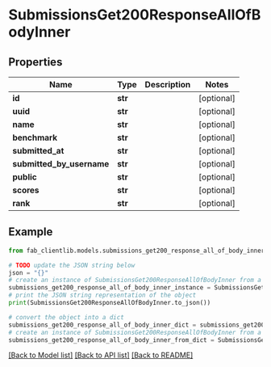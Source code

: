 # SubmissionsGet200ResponseAllOfBodyInner


## Properties

Name | Type | Description | Notes
------------ | ------------- | ------------- | -------------
**id** | **str** |  | [optional] 
**uuid** | **str** |  | [optional] 
**name** | **str** |  | [optional] 
**benchmark** | **str** |  | [optional] 
**submitted_at** | **str** |  | [optional] 
**submitted_by_username** | **str** |  | [optional] 
**public** | **str** |  | [optional] 
**scores** | **str** |  | [optional] 
**rank** | **str** |  | [optional] 

## Example

```python
from fab_clientlib.models.submissions_get200_response_all_of_body_inner import SubmissionsGet200ResponseAllOfBodyInner

# TODO update the JSON string below
json = "{}"
# create an instance of SubmissionsGet200ResponseAllOfBodyInner from a JSON string
submissions_get200_response_all_of_body_inner_instance = SubmissionsGet200ResponseAllOfBodyInner.from_json(json)
# print the JSON string representation of the object
print(SubmissionsGet200ResponseAllOfBodyInner.to_json())

# convert the object into a dict
submissions_get200_response_all_of_body_inner_dict = submissions_get200_response_all_of_body_inner_instance.to_dict()
# create an instance of SubmissionsGet200ResponseAllOfBodyInner from a dict
submissions_get200_response_all_of_body_inner_from_dict = SubmissionsGet200ResponseAllOfBodyInner.from_dict(submissions_get200_response_all_of_body_inner_dict)
```
[[Back to Model list]](../README.md#documentation-for-models) [[Back to API list]](../README.md#documentation-for-api-endpoints) [[Back to README]](../README.md)


